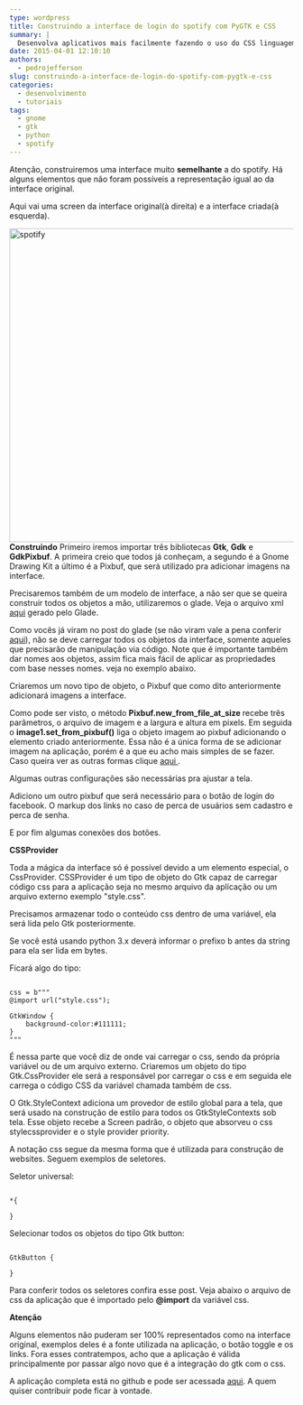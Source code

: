 ```yaml
---
type: wordpress
title: Construindo a interface de login do spotify com PyGTK e CSS
summary: |
  Desenvolva aplicativos mais facilmente fazendo o uso do CSS linguagem de estilo da web agora aplicada a interfaces com Python e Gtk.
date: 2015-04-01 12:10:10
authors:
  - pedrojefferson
slug: construindo-a-interface-de-login-do-spotify-com-pygtk-e-css
categories:
  - desenvolvimento
  - tutoriais
tags:
  - gnome
  - gtk
  - python
  - spotify
---
```


Atenção, construiremos uma interface muito <strong>semelhante</strong> a do spotify. Há alguns elementos que não foram possíveis a representação igual ao da interface original.

Aqui vai uma screen da interface original(à direita) e a interface criada(à esquerda).

<a href="/images/wp-content/uploads/2015/03/spotify.png"><img class="aligncenter size-full wp-image-1728" src="/images/wp-content/uploads/2015/03/spotify.png" alt="spotify" width="749" height="556" /></a>
<strong>Construindo</strong>
Primeiro iremos importar três bibliotecas <strong>Gtk</strong>, <strong>Gdk</strong> e <strong>GdkPixbuf</strong>. A primeira creio que todos já conheçam, a segundo é a Gnome Drawing Kit a último é a Pixbuf, que será utilizado pra adicionar imagens na interface.

Precisaremos também de um modelo de interface, a não ser que se queira construir todos os objetos a mão, utilizaremos o glade. Veja o arquivo xml <a href="https://github.com/1pedro/spotify_app/blob/master/spotify_app.glade"> aqui</a> gerado pelo Glade.

Como vocês já viram no post do glade (se não viram vale a pena conferir <a href="/acelerando-o-desenvolvimento-com-glade"> aqui</a>), não se deve carregar todos os objetos da interface, somente aqueles que precisarão de manipulação via código. Note que é importante também dar nomes aos objetos, assim fica mais fácil de aplicar as propriedades com base nesses nomes. veja no exemplo abaixo.

<script src="//gistfy-app.herokuapp.com/github/1pedro/spotify_app/spotify_app.py?&amp;slice=26:32" type="text/javascript"></script>
Criaremos um novo tipo de objeto, o Pixbuf que como dito anteriormente adicionará imagens a interface.
<script src="//gistfy-app.herokuapp.com/github/1pedro/spotify_app/spotify_app.py?&amp;slice=35:37" type="text/javascript"></script>
Como pode ser visto, o método <strong> Pixbuf.new_from_file_at_size </strong> recebe três parâmetros, o arquivo de imagem e a largura e altura em pixels. Em seguida o <strong>image1.set_from_pixbuf()</strong> liga o objeto imagem ao pixbuf adicionando o elemento criado anteriormente. Essa não é a única forma de se adicionar imagem na aplicação, porém é a que eu acho mais simples de se fazer. Caso queira ver as outras formas clique <a href="https://developer.gnome.org/gtk3/stable/GtkImage.html"> aqui </a>.

Algumas outras configurações são necessárias pra ajustar a tela.

<script src="//gistfy-app.herokuapp.com/github/1pedro/spotify_app/spotify_app.py?&amp;slice=39:51" type="text/javascript"></script>

Adiciono um outro pixbuf que será necessário para o botão de login do facebook. O markup dos links no caso de perca de usuários sem cadastro e perca de senha.

E por fim algumas conexões dos botões.

<strong> CSSProvider </strong>

Toda a mágica da interface só é possível devido a um elemento especial, o CssProvider. CSSProvider é um tipo de objeto do Gtk capaz de carregar código css para a aplicação seja no mesmo arquivo da aplicação ou um arquivo externo exemplo "style.css".

Precisamos armazenar todo o conteúdo css dentro de uma variável, ela será lida pelo Gtk posteriormente.

<script src="//gistfy-app.herokuapp.com/github/1pedro/spotify_app/spotify_app.py?&amp;slice=53:61" type="text/javascript"></script>

Se você está usando python 3.x deverá informar o prefixo b antes da string para ela ser lida em bytes.

Ficará algo do tipo:

<pre><code class="python">
css = b&quot;&quot;&quot;
@import url(&quot;style.css&quot;);

GtkWindow {
    background-color:#111111;
}
&quot;&quot;&quot;
</code></pre>

É nessa parte que você diz de onde vai carregar o css, sendo da própria variável ou de um arquivo externo. Criaremos um objeto do tipo Gtk.CssProvider ele será a responsável por carregar o css e em seguida ele carrega o código CSS da variável chamada também de css.

<script src="//gistfy-app.herokuapp.com/github/1pedro/spotify_app/spotify_app.py?&amp;slice=62:64" type="text/javascript"></script>

O Gtk.StyleContext adiciona um provedor de estilo global para a tela, que será usado na construção de estilo para todos os GtkStyleContexts sob tela. Esse objeto recebe a Screen padrão, o objeto que absorveu o css stylecssprovider e o style provider priority.

A notação css segue da mesma forma que é utilizada para construção de websites. Seguem exemplos de seletores.

Seletor universal:


<pre><code class="css">
*{

}
</code></pre>


Selecionar todos os objetos do tipo Gtk button:

<pre><code class="css">
GtkButton {

}
</code></pre>

Para conferir todos os seletores confira esse post.
Veja abaixo o arquivo de css da aplicação que é importado pelo <strong>@import</strong> da variável css.

<script src="//gistfy-app.herokuapp.com/github/1pedro/spotify_app/style.css" type="text/javascript"></script>

<strong> Atenção </strong>

Alguns elementos não puderam ser 100% representados como na interface original, exemplos deles é a fonte utilizada na aplicação, o botão toggle e os links. Fora esses contratempos, acho que a aplicação é válida principalmente por passar algo novo que é a integração do gtk com o css.

A aplicação completa está no github e pode ser acessada <a href="https://github.com/1pedro/spotify_app">aqui</a>. A quem quiser contribuir pode ficar à vontade.

